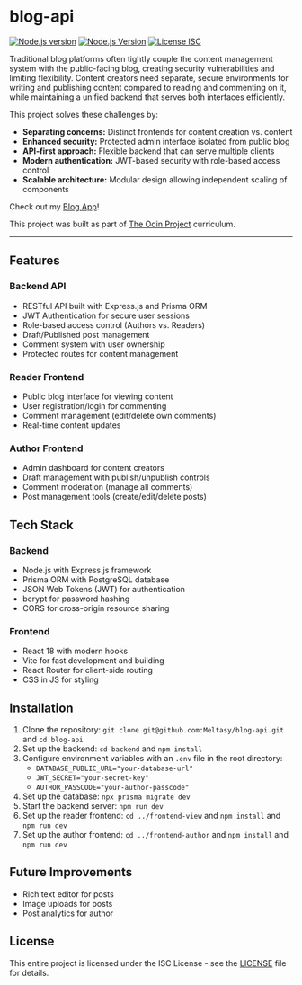 # blog-api

[![Node.js version](https://img.shields.io/badge/Node.js-339933?style=flat&logo=node.js&logoColor=white)](https://nodejs.org/)
[![Node.js Version](https://img.shields.io/badge/node-20%20%7C%2022-brightgreen)](https://nodejs.org/)
[![License ISC](https://img.shields.io/github/license/Meltasy/blog-api)](https://opensource.org/licenses/ISC)

Traditional blog platforms often tightly couple the content management system with the public-facing blog, creating security vulnerabilities and limiting flexibility. Content creators need separate, secure environments for writing and publishing content compared to reading and commenting on it, while maintaining a unified backend that serves both interfaces efficiently.

This project solves these challenges by:

* **Separating concerns:** Distinct frontends for content creation vs. content 
* **Enhanced security:** Protected admin interface isolated from public blog
* **API-first approach:** Flexible backend that can serve multiple clients
* **Modern authentication:** JWT-based security with role-based access control
* **Scalable architecture:** Modular design allowing independent scaling of components

Check out my [Blog App](https://blog-api-view.netlify.app/)!

This project was built as part of [The Odin Project](https://www.theodinproject.com/lessons/node-path-nodejs-blog-api) curriculum.

***

## Features

### Backend API

* RESTful API built with Express.js and Prisma ORM
* JWT Authentication for secure user sessions
* Role-based access control (Authors vs. Readers)
* Draft/Published post management
* Comment system with user ownership
* Protected routes for content management

### Reader Frontend

* Public blog interface for viewing content
* User registration/login for commenting
* Comment management (edit/delete own comments)
* Real-time content updates

### Author Frontend

* Admin dashboard for content creators
* Draft management with publish/unpublish controls
* Comment moderation (manage all comments)
* Post management tools (create/edit/delete posts)

## Tech Stack

### Backend

* Node.js with Express.js framework
* Prisma ORM with PostgreSQL database
* JSON Web Tokens (JWT) for authentication
* bcrypt for password hashing
* CORS for cross-origin resource sharing

### Frontend

* React 18 with modern hooks
* Vite for fast development and building
* React Router for client-side routing
* CSS in JS for styling

## Installation

1. Clone the repository: `git clone git@github.com:Meltasy/blog-api.git` and `cd blog-api`
2. Set up the backend: `cd backend` and `npm install`
3. Configure environment variables with an `.env` file in the root directory:
    * `DATABASE_PUBLIC_URL="your-database-url"`
    * `JWT_SECRET="your-secret-key"`
    * `AUTHOR_PASSCODE="your-author-passcode"`
4. Set up the database: `npx prisma migrate dev`
5. Start the backend server: `npm run dev`
6. Set up the reader frontend: `cd ../frontend-view` and `npm install` and `npm run dev`
7. Set up the author frontend: `cd ../frontend-author` and `npm install` and `npm run dev`

## Future Improvements

* Rich text editor for posts
* Image uploads for posts
* Post analytics for author

## License

This entire project is licensed under the ISC License - see the [LICENSE](LICENSE) file for details.